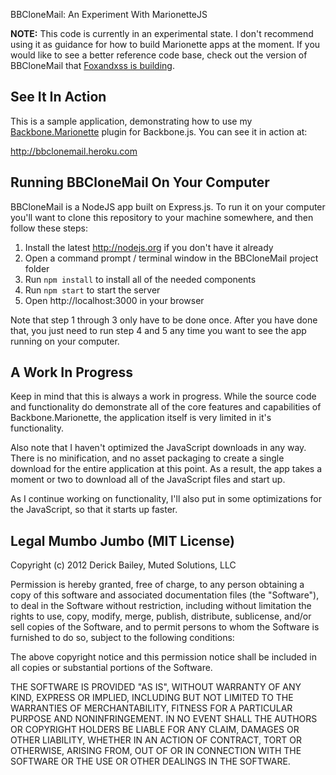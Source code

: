 BBCloneMail: An Experiment With MarionetteJS

**NOTE:** This code is currently in an experimental state. I don't recommend 
using it as guidance for how to build Marionette apps at the moment. If you
would like to see a better reference code base, check out the version of
BBCloneMail that [Foxandxss is building](https://github.com/Foxandxss/bbclonemail).

## See It In Action

This is a sample application, demonstrating how to use my 
[Backbone.Marionette](http://github.com/derickbailey/backbone.marionette)
plugin for Backbone.js. You can see it in action at:

http://bbclonemail.heroku.com

## Running BBCloneMail On Your Computer

BBCloneMail is a NodeJS app built on Express.js. To run it on your
computer you'll want to clone this repository to your machine somewhere,
and then follow these steps:

1. Install the latest http://nodejs.org if you don't have it already
2. Open a command prompt / terminal window in the BBCloneMail project folder
3. Run `npm install` to install all of the needed components
4. Run `npm start` to start the server
5. Open http://localhost:3000 in your browser

Note that step 1 through 3 only have to be done once. After you have
done that, you just need to run step 4 and 5 any time you want to
see the app running on your computer.

## A Work In Progress

Keep in mind that this is always a work in progress. While the source code
and functionality do demonstrate all of the core features and capabilities
of Backbone.Marionette, the application itself is very limited in it's 
functionality. 

Also note that I haven't optimized the JavaScript downloads in any way. There
is no minification, and no asset packaging to create a single download for the
entire application at this point. As a result, the app takes a moment or two
to download all of the JavaScript files and start up.

As I continue working on functionality, I'll also put in some optimizations for
the JavaScript, so that it starts up faster.

## Legal Mumbo Jumbo (MIT License)

Copyright (c) 2012 Derick Bailey, Muted Solutions, LLC

Permission is hereby granted, free of charge, to any person obtaining a copy of this software and associated documentation files (the "Software"), to deal in the Software without restriction, including without limitation the rights to use, copy, modify, merge, publish, distribute, sublicense, and/or sell copies of the Software, and to permit persons to whom the Software is furnished to do so, subject to the following conditions:

The above copyright notice and this permission notice shall be included in all copies or substantial portions of the Software.

THE SOFTWARE IS PROVIDED "AS IS", WITHOUT WARRANTY OF ANY KIND, EXPRESS OR IMPLIED, INCLUDING BUT NOT LIMITED TO THE WARRANTIES OF MERCHANTABILITY, FITNESS FOR A PARTICULAR PURPOSE AND NONINFRINGEMENT. IN NO EVENT SHALL THE AUTHORS OR COPYRIGHT HOLDERS BE LIABLE FOR ANY CLAIM, DAMAGES OR OTHER LIABILITY, WHETHER IN AN ACTION OF CONTRACT, TORT OR OTHERWISE, ARISING FROM, OUT OF OR IN CONNECTION WITH THE SOFTWARE OR THE USE OR OTHER DEALINGS IN THE SOFTWARE.
